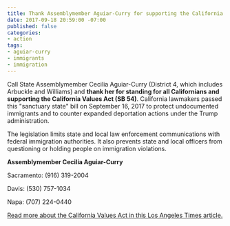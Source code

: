 ```yaml
---
title: Thank Assemblymember Aguiar-Curry for supporting the California Values Act
date: 2017-09-18 20:59:00 -07:00
published: false
categories:
- action
tags:
- aguiar-curry
- immigrants
- immigration
---
```


Call State Assemblymember Cecilia Aguiar-Curry (District 4, which includes Arbuckle and Williams) and **thank her for standing for all Californians and supporting the California Values Act (SB 54)**. California lawmakers passed this "sanctuary state" bill on September 16, 2017 to protect undocumented immigrants and to counter expanded deportation actions under the Trump administration.

The legislation limits state and local law enforcement communications with federal immigration authorities. It also prevents state and local officers from questioning or holding people on immigration violations. 

**Assemblymember Cecilia Aguiar-Curry**

Sacramento: (916) 319-2004

Davis: (530) 757-1034

Napa: (707) 224-0440

[Read more about the California Values Act in this Los Angeles Times article.](http://www.latimes.com/politics/la-pol-ca-california-sanctuary-state-bill-20170916-story.html)